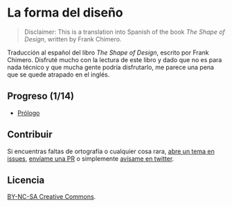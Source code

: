 # La forma del diseño

>Disclaimer: This is a translation into Spanish of the book _The Shape of Design_, written by Frank Chimero.

Traducción al español del libro _The Shape of Design_, escrito por Frank Chimero.
Disfruté mucho con la lectura de este libro y dado que no es para nada técnico y que mucha gente podría disfrutarlo, me parece una pena que se quede atrapado en el inglés.


## Progreso (1/14)
- [Prólogo](jaicab.com/the-shape-of-design-spanish/)


## Contribuir
Si encuentras faltas de ortografía o cualquier cosa rara, [abre un tema en issues](https://github.com/jaicab/localFont/issues/new), [envíame una PR](https://github.com/jaicab/localFont/compare/) o simplemente [avísame en twitter](https://twitter.com/jaicab_).


## Licencia
[BY-NC-SA Creative Commons](http://creativecommons.org/licenses/by-nc-sa/3.0/).
